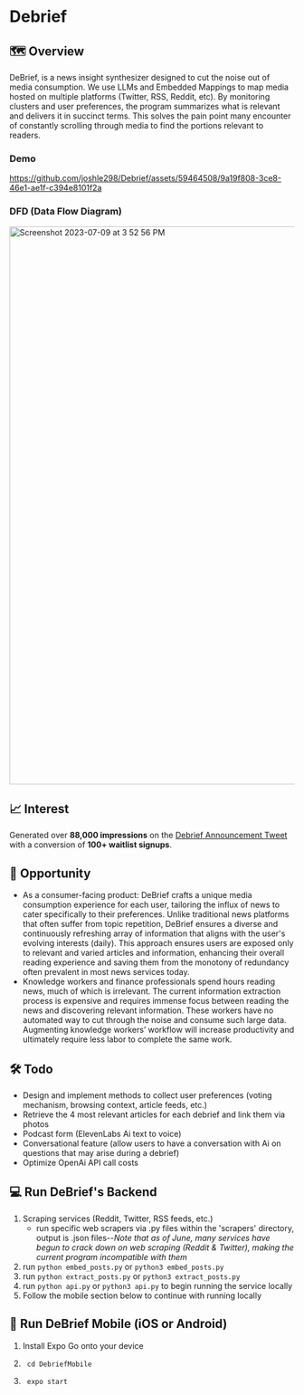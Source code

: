 # Debrief
## :world_map: Overview
DeBrief, is a news insight synthesizer designed to cut the noise out of media consumption. We use LLMs and Embedded Mappings to map media hosted on multiple platforms (Twitter, RSS, Reddit, etc). By monitoring clusters and user preferences, the program summarizes what is relevant and delivers it in succinct terms. This solves the pain point many encounter of constantly scrolling through media to find the portions relevant to readers.

### Demo
https://github.com/joshle298/Debrief/assets/59464508/9a19f808-3ce8-46e1-ae1f-c394e8101f2a

### DFD (Data Flow Diagram)
<img width="986" alt="Screenshot 2023-07-09 at 3 52 56 PM" src="https://github.com/joshle298/Debrief/assets/59464508/8907c612-c558-4f64-b3fc-89f15f9a1433">

## :chart_with_upwards_trend: Interest
Generated over **88,000 impressions** on the [Debrief Announcement Tweet](https://twitter.com/minafahmi_/status/1642899127427125254?s=46&t=FEAelgSnjY-y4meDl6F6Xg) with a conversion of **100+ waitlist signups**.

## :door: Opportunity
- As a consumer-facing product: DeBrief crafts a unique media consumption experience for each user, tailoring the influx of news to cater specifically to their preferences. Unlike traditional news platforms that often suffer from topic repetition, DeBrief ensures a diverse and continuously refreshing array of information that aligns with the user's evolving interests (daily). This approach ensures users are exposed only to relevant and varied articles and information, enhancing their overall reading experience and saving them from the monotony of redundancy often prevalent in most news services today.
- Knowledge workers and finance professionals spend hours reading news, much of which is irrelevant. The current information extraction process is expensive and requires immense focus between reading the news and discovering relevant information. These workers have no automated way to cut through the noise and consume such large data. Augmenting knowledge workers’ workflow will increase productivity and ultimately require less labor to complete the same work.

## 🛠️ Todo
- Design and implement methods to collect user preferences (voting mechanism, browsing context, article feeds, etc.)
- Retrieve the 4 most relevant articles for each debrief and link them via photos
- Podcast form (ElevenLabs Ai text to voice)
- Conversational feature (allow users to have a conversation with Ai on questions that may arise during a debrief)
- Optimize OpenAi API call costs

## 💻 Run DeBrief's Backend
1. Scraping services (Reddit, Twitter, RSS feeds, etc.)
   - run specific web scrapers via .py files within the 'scrapers' directory, output is .json files--_Note that as of June, many services have begun to crack down on web scraping (Reddit & Twitter), making the current program incompatible with them_
2. run `python embed_posts.py` or `python3 embed_posts.py`
3. run `python extract_posts.py` or `python3 extract_posts.py`
4. run `python api.py` or `python3 api.py` to begin running the service locally
5. Follow the mobile section below to continue with running locally

## 📱 Run DeBrief Mobile (iOS or Android)

1. Install Expo Go onto your device
2.      cd DebriefMobile
3.      expo start
